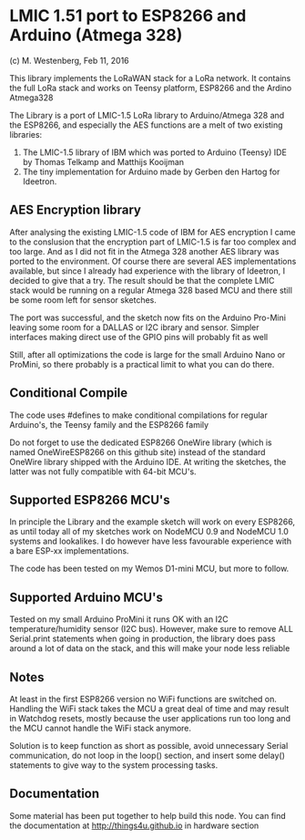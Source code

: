 LMIC 1.51 port to ESP8266 and Arduino (Atmega 328)
=====================================================
(c) M. Westenberg, Feb 11, 2016 

This library implements the LoRaWAN stack for a LoRa network.
It contains the full LoRa stack and works on Teensy platform, ESP8266 and the Ardino Atmega328

The Library is a port of LMIC-1.5 LoRa library to Arduino/Atmega 328 and the ESP8266, 
and especially the AES functions are a melt of two existing libraries:

1. The LMIC-1.5 library of IBM which was ported to Arduino (Teensy) IDE by Thomas Telkamp 
   and Matthijs Kooijman 
2. The tiny implementation for Arduino made by Gerben den Hartog for Ideetron.


AES Encryption library
----------------------
After analysing the existing LMIC-1.5 code of IBM for AES encryption I came to the conslusion 
that the encryption part of LMIC-1.5 is far too complex and too large.
And as I did not fit in the Atmega 328 another AES library was ported to the environment. 
Of course there are several AES implementations available, but since I already had experience 
with the library of Ideetron, I decided to give that a try. The result should be that the complete 
LMIC stack would be running on a regular Atmega 328 based MCU and there still be some room left for 
sensor sketches.

The port was successful, and the sketch now fits on the Arduino Pro-Mini leaving some room for 
a DALLAS or I2C ibrary and sensor. Simpler interfaces making direct use of the GPIO pins
will probably fit as well

Still, after all optimizations the code is large for the small Arduino Nano or ProMini,
so there probably is a practical limit to what you can do there.

Conditional Compile
-------------------
The code uses #defines to make conditional compilations for regular Arduino's, the Teensy
family and the ESP8266 family

Do not forget to use the dedicated ESP8266 OneWire library (which is named OneWireESP8266
on this github site) instead of the standard OneWire library shipped with the Arduino IDE. 
At writing the sketches, the latter was not fully compatible with 64-bit MCU's.

Supported ESP8266 MCU's
------------------------
In principle the Library and the example sketch will work on every ESP8266, as until 
today all of my sketches work on NodeMCU 0.9 and NodeMCU 1.0 systems and lookalikes.
I do however have less favourable experience with a bare ESP-xx implementations.

The code has been tested on my Wemos D1-mini MCU, but more to follow.

Supported Arduino MCU's
-----------------------
Tested on my small Arduino ProMini it runs OK with an I2C temperature/humidity sensor
(I2C bus). However, make sure to remove ALL Serial.print statements when going in production,
the library does pass around a lot of data on the stack, and this will make your node less reliable

Notes
-----
At least in the first ESP8266 version no WiFi functions are switched on. Handling the WiFi
stack takes the MCU a great deal of time and may result in Watchdog resets, mostly
because the user applications run too long and the MCU cannot handle the WiFi stack 
anymore.

Solution is to keep function as short as possible, avoid unnecessary Serial communication,
do not loop in the loop() section, and insert some delay() statements to give way
to the system processing tasks.

Documentation
-------------
Some material has been put together to help build this node. 
You can find the documentation at http://things4u.github.io in hardware section

